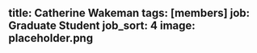 title: Catherine Wakeman
tags: [members]
job: Graduate Student
job_sort: 4
image: placeholder.png
---
